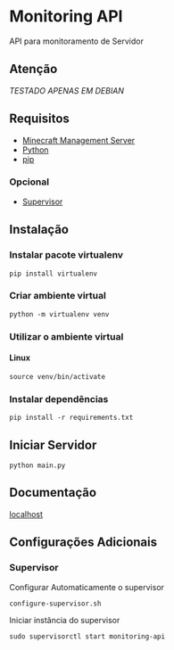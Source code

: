 # Monitoring API

API para monitoramento de Servidor

## Atenção

*TESTADO APENAS EM DEBIAN*

## Requisitos

* [Minecraft Management Server](https://msmhq.com/docs/installation.html)
* [Python](https://www.python.org/downloads/)
* [pip](https://pip.pypa.io/en/stable/installation/)

### Opcional

* [Supervisor](https://www.digitalocean.com/community/tutorials/how-to-install-and-manage-supervisor-on-ubuntu-and-debian-vps)

## Instalação

### Instalar pacote virtualenv

`pip install virtualenv`

### Criar ambiente virtual

`python -m virtualenv venv`

### Utilizar o ambiente virtual

#### Linux

`source venv/bin/activate`

### Instalar dependências

`pip install -r requirements.txt`

## Iniciar Servidor

`python main.py`

## Documentação

[localhost](http://localhost:8000/docs)

## Configurações Adicionais

### Supervisor

Configurar Automaticamente o supervisor

`configure-supervisor.sh`

Iniciar instância do supervisor

`sudo supervisorctl start monitoring-api`
